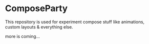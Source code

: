 # ComposeParty

This repository is used for experiment compose stuff like animations, custom layouts & everything else.

more is coming...
